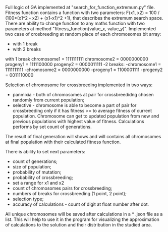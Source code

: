 Full logic of GA implemented at "search_for_function_extremum.py" file. 
Fitness function contains a function with two parameters: F(x1, x2) = 100 / (100*(x1^2 - x2) + (x1-x1)^2 +1), that describes the extremum search space. There are ability to change function to any maths function with two parameters at method "fitness_function(value_x, value_y)".
Implemented two case of crosbreeding at random place of each chromosomes bit array:
- with 1 break
- with 2 breaks


with 1 break
    chromosome1 = 1111111111
    chromosome2 = 0000000000
      progeny1 = 1111100000
      progeny2 = 0000011111
  -2 breaks:
    -chromosome1 = 1111111111
    -chromosome2 = 0000000000
      -progeny1 = 1100001111
      -progeny2 = 0011110000
      
Selection of chromosome for crossbreeding implemented in two ways:
 - panmixia - both of chromosomes at pair for crossbreedidng chosen randomly from current population;
 - selective - chromosome is able to become a part of pair for crossbreeding only if it has fitness >= to average fitness of current population.
Chromosome can get to updated population from new and previous populations with highest value of fitness.
Calculations performs by set count of generations.

The result of final generation will shows and will contains all chromosomes at final population with their calculated fitness function.

There is ability to set next parameters:
- count of generations;
- size of population;
- probability of mutation;
- probability of crossbreeding;
- set a range for x1 and x2
- count of chromosomes pairs for crossbreeding;
- numbers of breaks for crossbreeding (1 point, 2 point);
- selection type;
- accuracy of calculations - count of digit at float number after dot.

All unique chromosomes will be saved after calculations in a * .json file as a list. This will help to use it in the program for visualizing the approximation of calculations to the solution and their distribution in the studied area.
